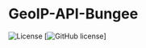 # GeoIP-API-Bungee
![License](https://img.shields.io/github/license/MrHaber/GeoIP-API-Bungee) [![GitHub license](https://github.com/MrHaber/GeoIP-API-Bungee/blob/master/LICENSE)]
